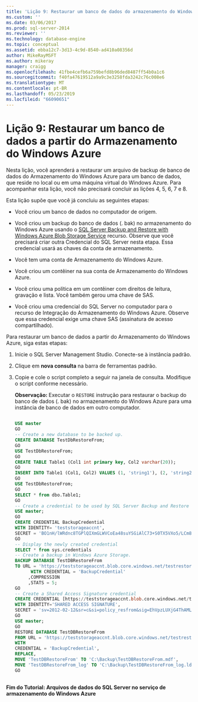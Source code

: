 ```yaml
---
title: 'Lição 9: Restaurar um banco de dados do armazenamento do Windows Azure | Microsoft Docs'
ms.custom: ''
ms.date: 03/06/2017
ms.prod: sql-server-2014
ms.reviewer: ''
ms.technology: database-engine
ms.topic: conceptual
ms.assetid: ebba12c7-3d13-4c9d-8540-ad410a08356d
author: MikeRayMSFT
ms.author: mikeray
manager: craigg
ms.openlocfilehash: 41fbe4cefb6a759befd8b96ded8487ff54b0a1c6
ms.sourcegitcommit: f40fa47619512a9a9c3e3258fda3242c76c008e6
ms.translationtype: MT
ms.contentlocale: pt-BR
ms.lasthandoff: 05/23/2019
ms.locfileid: "66090651"
---
```

# <a name="lesson-9-restore-a-database-from-windows-azure-storage"></a>Lição 9: Restaurar um banco de dados a partir do Armazenamento do Windows Azure
  Nesta lição, você aprenderá a restaurar um arquivo de backup de banco de dados do Armazenamento do Windows Azure para um banco de dados, que reside no local ou em uma máquina virtual do Windows Azure. Para acompanhar esta lição, você não precisará concluir as lições 4, 5, 6, 7 e 8.  
  
 Esta lição supõe que você já concluiu as seguintes etapas:  
  
-   Você criou um banco de dados no computador de origem.  
  
-   Você criou um backup do banco de dados (. bak) no armazenamento do Windows Azure usando o [SQL Server Backup and Restore with Windows Azure Blob Storage Service](backup-restore/sql-server-backup-and-restore-with-microsoft-azure-blob-storage-service.md) recurso. Observe que você precisará criar outra Credencial do SQL Server nesta etapa. Essa credencial usará as chaves da conta de armazenamento.  
  
-   Você tem uma conta de Armazenamento do Windows Azure.  
  
-   Você criou um contêiner na sua conta de Armazenamento do Windows Azure.  
  
-   Você criou uma política em um contêiner com direitos de leitura, gravação e lista. Você também gerou uma chave de SAS.  
  
-   Você criou uma credencial do SQL Server no computador para o recurso de Integração do Armazenamento do Windows Azure. Observe que essa credencial exige uma chave SAS (assinatura de acesso compartilhado).  
  
 Para restaurar um banco de dados a partir do Armazenamento do Windows Azure, siga estas etapas:  
  
1.  Inicie o SQL Server Management Studio. Conecte-se à instância padrão.  
  
2.  Clique em **nova consulta** na barra de ferramentas padrão.  
  
3.  Copie e cole o script completo a seguir na janela de consulta. Modifique o script conforme necessário.  
  
     **Observação:** Executar o `RESTORE` instrução para restaurar o backup do banco de dados (. bak) no armazenamento do Windows Azure para uma instância de banco de dados em outro computador.  
  
    ```sql  
  
    USE master   
    GO   
    -- Create a new database to be backed up.   
    CREATE DATABASE TestDbRestoreFrom;   
    GO   
    USE TestDbRestoreFrom;   
    GO   
    CREATE TABLE Table1 (Col1 int primary key, Col2 varchar(20));   
    GO   
    INSERT INTO Table1 (Col1, Col2) VALUES (1, 'string1'), (2, 'string2');   
    GO   
    USE TestDbRestoreFrom;   
    GO   
    SELECT * from dbo.Table1;   
    GO   
    -- Create a credential to be used by SQL Server Backup and Restore with Windows Azure -----Blob Storage Service.   
    USE master;   
    GO   
    CREATE CREDENTIAL BackupCredential    
    WITH IDENTITY= 'teststorageaccnt',   
    SECRET = 'BO1nH/lWRdnc8TGPlQIXmGLWVCoEa48suYSGiAlC73+S0TX5VXo5/LCm8qiyGCYafDg4ZsueDIV3GQ5RXHaRGw=='    
    GO   
    -- Display the newly created credential   
    SELECT * from sys.credentials   
    -- Create a backup in Windows Azure Storage.   
    BACKUP DATABASE TestDBRestoreFrom    
    TO URL = 'https://teststorageaccnt.blob.core.windows.net/testrestorefrom/TestDBRestoreFrom.bak'    
          WITH CREDENTIAL = 'BackupCredential'    
         ,COMPRESSION   
         ,STATS = 5;   
    GO    
    -- Create a Shared Access Signature credential   
    CREATE CREDENTIAL [https://teststorageaccnt.blob.core.windows.net/testrestorefrom]   
    WITH IDENTITY='SHARED ACCESS SIGNATURE',   
    SECRET = 'sv=2012-02-12&sr=c&si=policy_resfrom&sig=EhVpzLUXjG4ThAMLmVhrnoiCt8IfmD3BsuYiMawGzxc%3D'   
    GO   
    USE master;   
    GO   
    RESTORE DATABASE TestDBRestoreFrom    
    FROM URL = 'https://teststorageaccnt.blob.core.windows.net/testrestorefrom/TestDBRestoreFrom.bak'    
    WITH    
    CREDENTIAL = 'BackupCredential',    
    REPLACE,   
    MOVE 'TestDBRestoreFrom' TO 'C:\Backup\TestDBRestoreFrom.mdf',     
    MOVE 'TestDBRestoreFrom_log' TO 'C:\Backup\TestDBRestoreFrom_log.ldf';   
    GO  
  
    ```  
  
 **Fim do Tutorial: Arquivos de dados do SQL Server no serviço de armazenamento do Windows Azure**  
  
  
